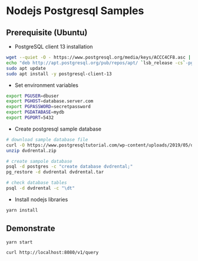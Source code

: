 # Nodejs Postgresql Samples

## Prerequisite (Ubuntu)

- PostgreSQL client 13 installation

```bash
wget --quiet -O - https://www.postgresql.org/media/keys/ACCC4CF8.asc | sudo apt-key add -
echo "deb http://apt.postgresql.org/pub/repos/apt/ `lsb_release -cs`-pgdg main" |sudo tee  /etc/apt/sources.list.d/pgdg.list
sudo apt update
sudo apt install -y postgresql-client-13
```

- Set environment variables

```bash
export PGUSER=dbuser
export PGHOST=database.server.com
export PGPASSWORD=secretpassword
export PGDATABASE=mydb
export PGPORT=5432
```

- Create postgresql sample database

```bash
# download sample database file
curl -O https://www.postgresqltutorial.com/wp-content/uploads/2019/05/dvdrental.zip
unzip dvdrental.zip

# create sampole database
psql -d postgres -c "create database dvdrental;"
pg_restore -d dvdrental dvdrental.tar

# check database tables
psql -d dvdrental -c "\dt"
```

- Install nodejs libraries

```bash
yarn install
```

## Demonstrate

```bash
yarn start

curl http://localhost:8080/v1/query
```
